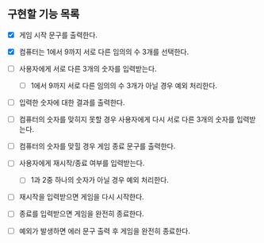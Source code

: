 ## 구현할 기능 목록

- [x] 게임 시작 문구를 출력한다.

- [x] 컴퓨터는 1에서 9까지 서로 다른 임의의 수 3개를 선택한다.

- [ ] 사용자에게 서로 다른 3개의 숫자를 입력받는다.

  - [ ] 1에서 9까지 서로 다른 임의의 수 3개가 아닐 경우 예외 처리한다.

- [ ] 입력한 숫자에 대한 결과를 출력한다.

- [ ] 컴퓨터의 숫자를 맞히지 못할 경우 사용자에게 다시 서로 다른 3개의 숫자를 입력받는다.

- [ ] 컴퓨터의 숫자를 맞힐 경우 게임 종료 문구를 출력한다.

- [ ] 사용자에게 재시작/종료 여부를 입력받는다.

  - [ ] 1과 2중 하나의 숫자가 아닐 경우 예외 처리한다.

- [ ] 재시작을 입력받으면 게임을 다시 시작한다.

- [ ] 종료를 입력받으면 게임을 완전히 종료한다.

- [ ] 예외가 발생하면 에러 문구 출력 후 게임을 완전히 종료한다.
